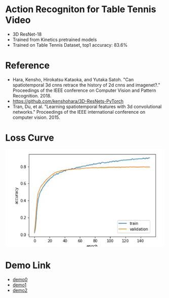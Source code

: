 # Action Recogniton for Table Tennis Video
- 3D ResNet-18
- Trained from Kinetics pretrained models
- Trained on Table Tennis Dataset, top1 accuracy: 83.6%

# Reference
- Hara, Kensho, Hirokatsu Kataoka, and Yutaka Satoh. "Can spatiotemporal 3d cnns retrace the history of 2d cnns and imagenet?." Proceedings of the IEEE conference on Computer Vision and Pattern Recognition. 2018.
- https://github.com/kenshohara/3D-ResNets-PyTorch
- Tran, Du, et al. "Learning spatiotemporal features with 3d convolutional networks." Proceedings of the IEEE international conference on computer vision. 2015.

# Loss Curve
![](png/curve.png)
# Demo Link
- [demo0](https://drive.google.com/file/d/1aEW3mU3onQ610QMdgFFN2Ty9pTkqBnBE/view?usp=sharing)
- [demo1](https://drive.google.com/file/d/1WnQKW7Za7wnWIYRTrilVJdGxlocnY5HL/view?usp=sharing)
- [demo2](https://drive.google.com/file/d/18F6uWXOpBS0gL8PMWb8t3xf8D-G2yYfA/view?usp=sharing)